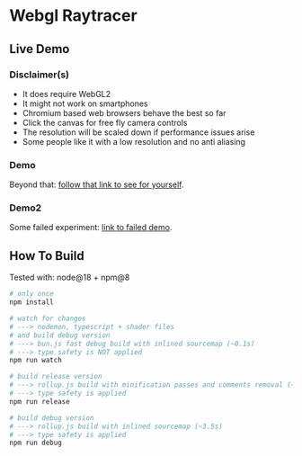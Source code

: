 # Webgl Raytracer

## Live Demo

### Disclaimer(s)
* It does require WebGL2
* It might not work on smartphones
* Chromium based web browsers behave the best so far
* Click the canvas for free fly camera controls
* The resolution will be scaled down if performance issues arise
* Some people like it with a low resolution and no anti aliasing

### Demo
Beyond that: [follow that link to see for yourself](http://guillaumebouchetepitech.github.io/webgl_raytracer/index.html).

### Demo2
Some failed experiment: [link to failed demo](http://guillaumebouchetepitech.github.io/webgl_raytracer/dist-failed-experiment/index.html).

## How To Build

Tested with: node@18 + npm@8

```bash
# only once
npm install
```
```bash
# watch for changes
# ---> nodemon, typescript + shader files
# and build debug version
# ---> bun.js fast debug build with inlined sourcemap (~0.1s)
# ---> type safety is NOT applied
npm run watch
```

```bash
# build release version
# ---> rollup.js build with minification passes and comments removal (~4.5s)
# ---> type safety is applied
npm run release
```

```bash
# build debug version
# ---> rollup.js build with inlined sourcemap (~3.5s)
# ---> type safety is applied
npm run debug
```
